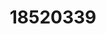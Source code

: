 ---
title: 18520339
github: https://github.com/18520339
mode: dark
transition: 3s
archetype:
  - Little Bit of Everything
---
